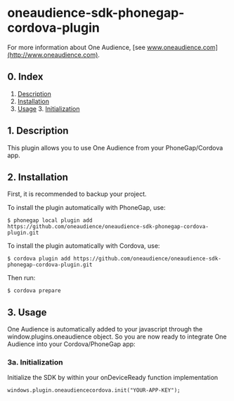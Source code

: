 # oneaudience-sdk-phonegap-cordova-plugin
For more information about One Audience, [see www.oneaudience.com](http://www.oneaudience.com).

## 0. Index

1. [Description](#1-description)
2. [Installation](#2-installation)
3. [Usage](#3-usage)
    3. [Initialization](#3a-initialization)

## 1. Description
This plugin allows you to use One Audience from your PhoneGap/Cordova app.

## 2. Installation
First, it is recommended to backup your project.

To install the plugin automatically with PhoneGap, use:
```
$ phonegap local plugin add https://github.com/oneaudience/oneaudience-sdk-phonegap-cordova-plugin.git
```
To install the plugin automatically with Cordova, use:
```
$ cordova plugin add https://github.com/oneaudience/oneaudience-sdk-phonegap-cordova-plugin.git
```
Then run:
```
$ cordova prepare
```

## 3. Usage
One Audience is automatically added to your javascript through the window.plugins.oneaudience object. So you are now ready to integrate One Audience into your Cordova/PhoneGap app:

### 3a. Initialization
Initialize the SDK by within your onDeviceReady function implementation
```
windows.plugin.oneaudiencecordova.init("YOUR-APP-KEY");
```



